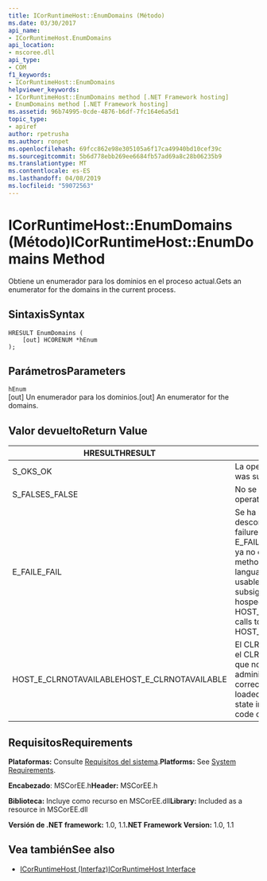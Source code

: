 ```yaml
---
title: ICorRuntimeHost::EnumDomains (Método)
ms.date: 03/30/2017
api_name:
- ICorRuntimeHost.EnumDomains
api_location:
- mscoree.dll
api_type:
- COM
f1_keywords:
- ICorRuntimeHost::EnumDomains
helpviewer_keywords:
- ICorRuntimeHost::EnumDomains method [.NET Framework hosting]
- EnumDomains method [.NET Framework hosting]
ms.assetid: 96b74995-0cde-4876-b6df-7fc164e6a5d1
topic_type:
- apiref
author: rpetrusha
ms.author: ronpet
ms.openlocfilehash: 69fcc862e98e305105a6f17ca49940bd10cef39c
ms.sourcegitcommit: 5b6d778ebb269ee6684fb57ad69a8c28b06235b9
ms.translationtype: MT
ms.contentlocale: es-ES
ms.lasthandoff: 04/08/2019
ms.locfileid: "59072563"
---
```

# <a name="icorruntimehostenumdomains-method"></a><span data-ttu-id="5cf27-102">ICorRuntimeHost::EnumDomains (Método)</span><span class="sxs-lookup"><span data-stu-id="5cf27-102">ICorRuntimeHost::EnumDomains Method</span></span>
<span data-ttu-id="5cf27-103">Obtiene un enumerador para los dominios en el proceso actual.</span><span class="sxs-lookup"><span data-stu-id="5cf27-103">Gets an enumerator for the domains in the current process.</span></span>  
  
## <a name="syntax"></a><span data-ttu-id="5cf27-104">Sintaxis</span><span class="sxs-lookup"><span data-stu-id="5cf27-104">Syntax</span></span>  
  
```  
HRESULT EnumDomains (  
    [out] HCORENUM *hEnum  
);  
```  
  
## <a name="parameters"></a><span data-ttu-id="5cf27-105">Parámetros</span><span class="sxs-lookup"><span data-stu-id="5cf27-105">Parameters</span></span>  
 `hEnum`  
 <span data-ttu-id="5cf27-106">[out] Un enumerador para los dominios.</span><span class="sxs-lookup"><span data-stu-id="5cf27-106">[out] An enumerator for the domains.</span></span>  
  
## <a name="return-value"></a><span data-ttu-id="5cf27-107">Valor devuelto</span><span class="sxs-lookup"><span data-stu-id="5cf27-107">Return Value</span></span>  
  
|<span data-ttu-id="5cf27-108">HRESULT</span><span class="sxs-lookup"><span data-stu-id="5cf27-108">HRESULT</span></span>|<span data-ttu-id="5cf27-109">Descripción</span><span class="sxs-lookup"><span data-stu-id="5cf27-109">Description</span></span>|  
|-------------|-----------------|  
|<span data-ttu-id="5cf27-110">S_OK</span><span class="sxs-lookup"><span data-stu-id="5cf27-110">S_OK</span></span>|<span data-ttu-id="5cf27-111">La operación fue correcta.</span><span class="sxs-lookup"><span data-stu-id="5cf27-111">The operation was successful.</span></span>|  
|<span data-ttu-id="5cf27-112">S_FALSE</span><span class="sxs-lookup"><span data-stu-id="5cf27-112">S_FALSE</span></span>|<span data-ttu-id="5cf27-113">No se pudo completar la operación.</span><span class="sxs-lookup"><span data-stu-id="5cf27-113">The operation failed to complete.</span></span>|  
|<span data-ttu-id="5cf27-114">E_FAIL</span><span class="sxs-lookup"><span data-stu-id="5cf27-114">E_FAIL</span></span>|<span data-ttu-id="5cf27-115">Se ha producido un error catastrófico desconocido.</span><span class="sxs-lookup"><span data-stu-id="5cf27-115">An unknown, catastrophic failure occurred.</span></span> <span data-ttu-id="5cf27-116">Si el método devuelve E_FAIL, common language runtime (CLR) ya no es utilizable en el proceso.</span><span class="sxs-lookup"><span data-stu-id="5cf27-116">If a method returns E_FAIL, the common language runtime (CLR) is no longer usable in the process.</span></span> <span data-ttu-id="5cf27-117">Las llamadas subsiguientes a cualquier API de hospedaje devuelven HOST_E_CLRNOTAVAILABLE.</span><span class="sxs-lookup"><span data-stu-id="5cf27-117">Subsequent calls to any hosting APIs return HOST_E_CLRNOTAVAILABLE.</span></span>|  
|<span data-ttu-id="5cf27-118">HOST_E_CLRNOTAVAILABLE</span><span class="sxs-lookup"><span data-stu-id="5cf27-118">HOST_E_CLRNOTAVAILABLE</span></span>|<span data-ttu-id="5cf27-119">El CLR no se ha cargado en un proceso o el CLR se encuentra en un estado en el que no se puede ejecutar código administrado o procesar la llamada correctamente.</span><span class="sxs-lookup"><span data-stu-id="5cf27-119">The CLR has not been loaded into a process, or the CLR is in a state in which it cannot run managed code or process the call successfully.</span></span>|  
  
## <a name="requirements"></a><span data-ttu-id="5cf27-120">Requisitos</span><span class="sxs-lookup"><span data-stu-id="5cf27-120">Requirements</span></span>  
 <span data-ttu-id="5cf27-121">**Plataformas:** Consulte [Requisitos del sistema](../../../../docs/framework/get-started/system-requirements.md).</span><span class="sxs-lookup"><span data-stu-id="5cf27-121">**Platforms:** See [System Requirements](../../../../docs/framework/get-started/system-requirements.md).</span></span>  
  
 <span data-ttu-id="5cf27-122">**Encabezado**: MSCorEE.h</span><span class="sxs-lookup"><span data-stu-id="5cf27-122">**Header:** MSCorEE.h</span></span>  
  
 <span data-ttu-id="5cf27-123">**Biblioteca:** Incluye como recurso en MSCorEE.dll</span><span class="sxs-lookup"><span data-stu-id="5cf27-123">**Library:** Included as a resource in MSCorEE.dll</span></span>  
  
 <span data-ttu-id="5cf27-124">**Versión de .NET framework:** 1.0, 1.1</span><span class="sxs-lookup"><span data-stu-id="5cf27-124">**.NET Framework Version:** 1.0, 1.1</span></span>  
  
## <a name="see-also"></a><span data-ttu-id="5cf27-125">Vea también</span><span class="sxs-lookup"><span data-stu-id="5cf27-125">See also</span></span>

- [<span data-ttu-id="5cf27-126">ICorRuntimeHost (Interfaz)</span><span class="sxs-lookup"><span data-stu-id="5cf27-126">ICorRuntimeHost Interface</span></span>](../../../../docs/framework/unmanaged-api/hosting/icorruntimehost-interface.md)
